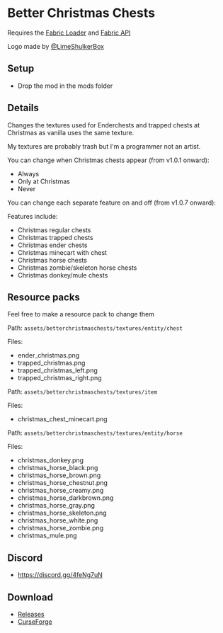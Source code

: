 # Better Christmas Chests

Requires the [Fabric Loader](https://fabricmc.net/use/) and [Fabric API](https://www.curseforge.com/minecraft/mc-mods/fabric-api)

Logo made by [@LimeShulkerBox](https://www.curseforge.com/members/limeshulkerbox/projects)

## Setup

- Drop the mod in the mods folder

## Details

Changes the textures used for Enderchests and trapped chests at Christmas as vanilla uses the same texture.

My textures are probably trash but I'm a programmer not an artist.

You can change when Christmas chests appear (from v1.0.1 onward):

- Always
- Only at Christmas
- Never

You can change each separate feature on and off (from v1.0.7 onward):

Features include:

- Christmas regular chests
- Christmas trapped chests
- Christmas ender chests
- Christmas minecart with chest
- Christmas horse chests
- Christmas zombie/skeleton horse chests
- Christmas donkey/mule chests

## Resource packs

Feel free to make a resource pack to change them

Path: `assets/betterchristmaschests/textures/entity/chest`

Files:

- ender\_christmas.png
- trapped\_christmas.png
- trapped\_christmas\_left.png
- trapped\_christmas\_right.png

Path: `assets/betterchristmaschests/textures/item`

Files:

- christmas\_chest\_minecart.png

Path: `assets/betterchristmaschests/textures/entity/horse`

Files:

- christmas\_donkey.png
- christmas\_horse\_black.png
- christmas\_horse\_brown.png
- christmas\_horse\_chestnut.png
- christmas\_horse\_creamy.png
- christmas\_horse\_darkbrown.png
- christmas\_horse\_gray.png
- christmas\_horse\_skeleton.png
- christmas\_horse\_white.png
- christmas\_horse\_zombie.png
- christmas\_mule.png

## Discord

- https://discord.gg/4feNg7uN

## Download

- [Releases](https://github.com/mrmelon54/better-christmas-chests-fabric-1.16/releases/)
- [CurseForge](https://www.curseforge.com/minecraft/mc-mods/better-christmas-chests)
